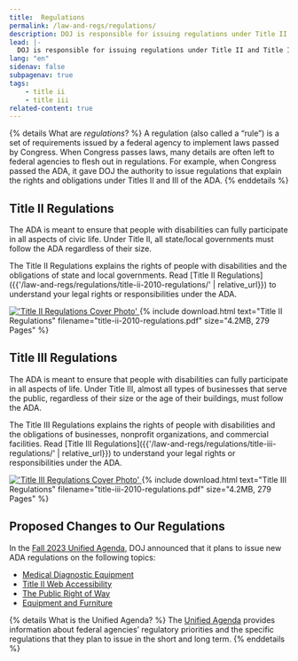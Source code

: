 ```yaml
---
title:  Regulations
permalink: /law-and-regs/regulations/
description: DOJ is responsible for issuing regulations under Title II and Title III of the Americans with Disabilities Act (ADA) that explain the rights of people with disabilities and the obligations of those covered by the laws.
lead: |-
  DOJ is responsible for issuing regulations under Title II and Title III of the Americans with Disabilities Act (ADA) that explain the rights of people with disabilities and the obligations of those covered by the laws.
lang: "en"
sidenav: false
subpagenav: true
tags:
    - title ii
    - title iii
related-content: true
---
```

{% details What are <em>regulations</em>? %}
A regulation (also called a “rule”) is a set of requirements issued by a federal agency to implement laws passed by Congress. When Congress passes laws, many details are often left to federal agencies to flesh out in regulations. For example, when Congress passed the ADA, it gave DOJ the authority to issue regulations that explain the rights and obligations under Titles II and III of the ADA.
{% enddetails %}

## Title II Regulations

The ADA is meant to ensure that people with disabilities can fully participate in all aspects of civic life. Under Title II, all state/local governments must follow the ADA regardless of their size.

The Title II Regulations explains the rights of people with disabilities and the obligations of state and local governments. Read [Title II Regulations]({{'/law-and-regs/regulations/title-ii-2010-regulations/' | relative_url}}) to understand your legal rights or responsibilities under the ADA.

<div class="standards-and-guidance"  markdown="0">
<div class="document">
<a href="{{'/law-and-regs/regulations/title-ii-2010-regulations' | relative_url}}">
<img src="{{ '/assets/images/title-ii.png' | relative_url }}" alt="'Title II Regulations Cover Photo'"/>
</a>
{% include download.html text="Title II Regulations" filename="title-ii-2010-regulations.pdf" size="4.2MB, 279 Pages" %}
</div>
</div>

## Title III Regulations

The ADA is meant to ensure that people with disabilities can fully participate in all aspects of life. Under Title III, almost all types of businesses that serve the public, regardless of their size or the age of their buildings, must follow the ADA.

The Title III Regulations explains the rights of people with disabilities and the obligations of businesses, nonprofit organizations, and commercial facilities. Read [Title III Regulations]({{'/law-and-regs/regulations/title-iii-regulations/' | relative_url}}) to understand your legal rights or responsibilities under the ADA.

<div class="standards-and-guidance"  markdown="0">
<div class="document">
<a href="{{'/law-and-regs/regulations/title-iii-regulations' | relative_url}}">
<img src="{{ '/assets/images/title-iii.png' | relative_url }}" alt="'Title III Regulations Cover Photo'"/>
</a>
{% include download.html text="Title III Regulations" filename="title-iii-2010-regulations.pdf" size="4.2MB, 279 Pages" %}
</div>
</div>

## Proposed Changes to Our Regulations

In the [Fall 2023 Unified Agenda](https://www.reginfo.gov/public/do/eAgendaMain), DOJ announced that it plans to issue new ADA regulations on the following topics:

- [Medical Diagnostic Equipment](https://www.reginfo.gov/public/do/eAgendaViewRule?pubId=202310&RIN=1190-AA78)
- [Title II Web Accessibility](https://www.reginfo.gov/public/do/eAgendaViewRule?pubId=202310&RIN=1190-AA79)
- [The Public Right of Way](https://www.reginfo.gov/public/do/eAgendaViewRule?pubId=202310&RIN=1190-AA77)
- [Equipment and Furniture](https://www.reginfo.gov/public/do/eAgendaViewRule?pubId=202310&RIN=1190-AA76)

{% details What is the Unified Agenda? %}
The [Unified Agenda](https://www.reginfo.gov/public/jsp/eAgenda/UA_About.myjsp) provides information about federal agencies’ regulatory priorities and the specific regulations that they plan to issue in the short and long term.
{% enddetails %}